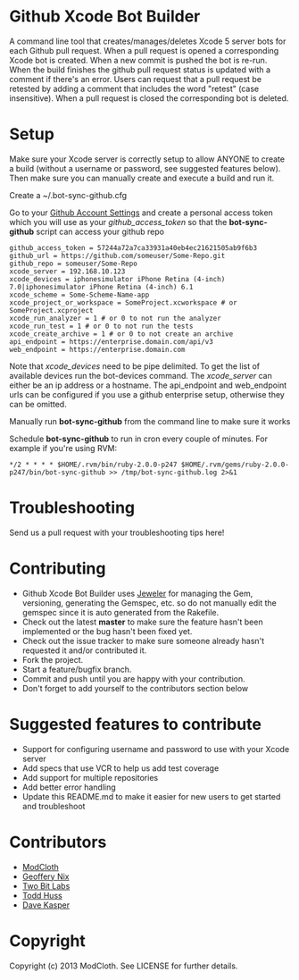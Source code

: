 Github Xcode Bot Builder
========================

A command line tool that creates/manages/deletes Xcode 5 server bots for each Github pull request. When a pull request is opened
a corresponding Xcode bot is created. When a new commit is pushed the bot is re-run. When the build finishes the github
pull request status is updated with a comment if there's an error. Users can request that a pull request be retested by
adding a comment that includes the word "retest" (case insensitive). When a pull request is closed the corresponding
bot is deleted.

Setup
=====
Make sure your Xcode server is correctly setup to allow ANYONE to create a build (without a username or password, see suggested features below).
Then make sure you can manually create and execute a build and run it.

Create a ~/.bot-sync-github.cfg

Go to your [Github Account Settings](https://github.com/settings/applications) and create a personal access token which
you will use as your *github_access_token* so that the **bot-sync-github** script can access your github repo

```
github_access_token = 57244a72a7ca33931a40eb4ec21621505ab9f6b3
github_url = https://github.com/someuser/Some-Repo.git
github_repo = someuser/Some-Repo
xcode_server = 192.168.10.123
xcode_devices = iphonesimulator iPhone Retina (4-inch) 7.0|iphonesimulator iPhone Retina (4-inch) 6.1
xcode_scheme = Some-Scheme-Name-app
xcode_project_or_workspace = SomeProject.xcworkspace # or SomeProject.xcproject
xcode_run_analyzer = 1 # or 0 to not run the analyzer
xcode_run_test = 1 # or 0 to not run the tests
xcode_create_archive = 1 # or 0 to not create an archive
api_endpoint = https://enterprise.domain.com/api/v3
web_endpoint = https://enterprise.domain.com
```

Note that *xcode_devices* need to be pipe delimited. To get the list of available devices run the bot-devices command.
The *xcode_server* can either be an ip address or a hostname.
The api_endpoint and web_endpoint urls can be configured if you use a github enterprise setup, otherwise they can be omitted.

Manually run **bot-sync-github** from the command line to make sure it works

Schedule **bot-sync-github** to run in cron every couple of minutes. For example if you're using RVM:

```
*/2 * * * * $HOME/.rvm/bin/ruby-2.0.0-p247 $HOME/.rvm/gems/ruby-2.0.0-p247/bin/bot-sync-github >> /tmp/bot-sync-github.log 2>&1
```

Troubleshooting
===============
Send us a pull request with your troubleshooting tips here!

Contributing
============

* Github Xcode Bot Builder uses [Jeweler](https://github.com/technicalpickles/jeweler) for managing the Gem, versioning,
  generating the Gemspec, etc. so do not manually edit the gemspec since it is auto generated from the Rakefile.
* Check out the latest **master** to make sure the feature hasn't been implemented or the bug hasn't been fixed yet.
* Check out the issue tracker to make sure someone already hasn't requested it and/or contributed it.
* Fork the project.
* Start a feature/bugfix branch.
* Commit and push until you are happy with your contribution.
* Don't forget to add yourself to the contributors section below

Suggested features to contribute
================================
* Support for configuring username and password to use with your Xcode server
* Add specs that use VCR to help us add test coverage
* Add support for multiple repositories
* Add better error handling
* Update this README.md to make it easier for new users to get started and troubleshoot

Contributors
============
 - [ModCloth](http://www.modcloth.com/)
 - [Geoffery Nix](http://github.com/geoffnix)
 - [Two Bit Labs](http://twobitlabs.com/)
 - [Todd Huss](http://github.com/thuss)
 - [Dave Kasper](http://github.com/dkasper)

Copyright
=========

Copyright (c) 2013 ModCloth. See LICENSE for further details.


